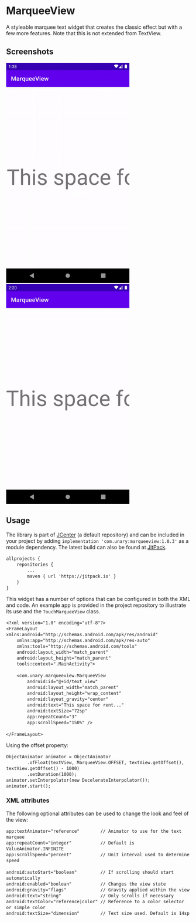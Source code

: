 # MarqueeView
A styleable marquee text widget that creates the classic effect but with a few more features. Note that this is not extended from TextView.
## Screenshots
<img src="/art/screenshot-animation-fling.gif" alt="Screenshot" height=600> <img src="/art/screenshot-animation-repeat.gif" alt="Screenshot" height=600>

## Usage
The library is part of [JCenter](https://bintray.com/rogue/maven/com.unary:marqueeview) (a default repository) and can be included in your project by adding `implementation 'com.unary:marqueeview:1.0.3'` as a module dependency. The latest build can also be found at [JitPack](https://jitpack.io/#com.unary/marqueeview).
```
allprojects {
    repositories {
        ...
        maven { url 'https://jitpack.io' }
    }
}
```
This widget has a number of options that can be configured in both the XML and code. An example app is provided in the project repository to illustrate its use and the `TouchMarqueeView` class.
```
<?xml version="1.0" encoding="utf-8"?>
<FrameLayout xmlns:android="http://schemas.android.com/apk/res/android"
    xmlns:app="http://schemas.android.com/apk/res-auto"
    xmlns:tools="http://schemas.android.com/tools"
    android:layout_width="match_parent"
    android:layout_height="match_parent"
    tools:context=".MainActivity">

    <com.unary.marqueeview.MarqueeView
        android:id="@+id/text_view"
        android:layout_width="match_parent"
        android:layout_height="wrap_content"
        android:layout_gravity="center"
        android:text="This space for rent..."
        android:textSize="72sp"
        app:repeatCount="3"
        app:scrollSpeed="150%" />

</FrameLayout>
```
Using the offset property:
```
ObjectAnimator animator = ObjectAnimator
        .ofFloat(textView, MarqueeView.OFFSET, textView.getOffset(), textView.getOffset() - 1000)
        .setDuration(1000);
animator.setInterpolator(new DecelerateInterpolator());
animator.start();
```
### XML attributes
The following optional attributes can be used to change the look and feel of the view:
```
app:textAnimator="reference"        // Animator to use for the text marquee
app:repeatCount="integer"           // Default is ValueAnimator.INFINITE
app:scrollSpeed="percent"           // Unit interval used to determine speed

android:autoStart="boolean"         // If scrolling should start automatically
android:enabled="boolean"           // Changes the view state
android:gravity="flags"             // Gravity applied within the view
android:text="string"               // Only scrolls if necessary
android:textColor="reference|color" // Reference to a color selector or simple color
android:textSize="dimension"        // Text size used. Default is 14sp
```
